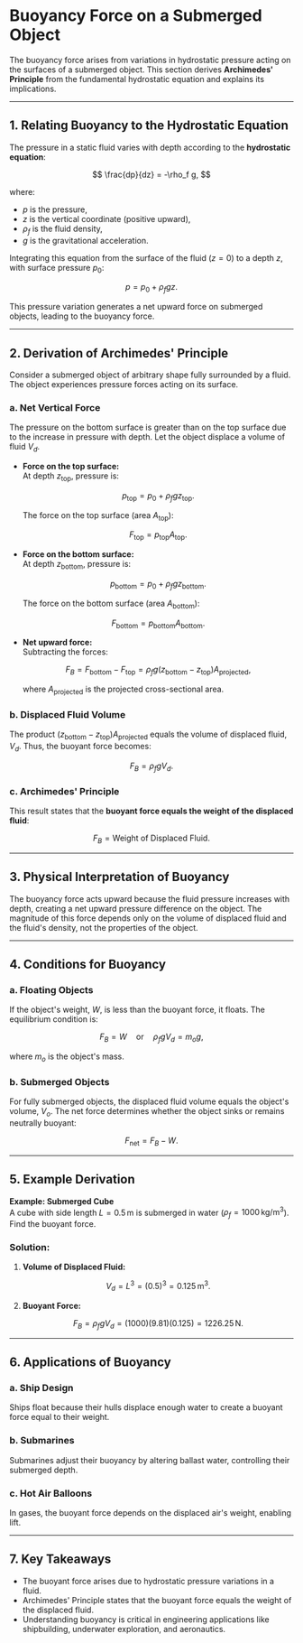 # Buoyancy Force on a Submerged Object

The buoyancy force arises from variations in hydrostatic pressure acting on the surfaces of a submerged object. This section derives **Archimedes' Principle** from the fundamental hydrostatic equation and explains its implications.

---

## 1. **Relating Buoyancy to the Hydrostatic Equation**

The pressure in a static fluid varies with depth according to the **hydrostatic equation**:

$$
\frac{dp}{dz} = -\rho_f g,
$$

where:
- $p$ is the pressure,
- $z$ is the vertical coordinate (positive upward),
- $\rho_f$ is the fluid density,
- $g$ is the gravitational acceleration.

Integrating this equation from the surface of the fluid ($z = 0$) to a depth $z$, with surface pressure $p_0$:

$$
p = p_0 + \rho_f g z.
$$

This pressure variation generates a net upward force on submerged objects, leading to the buoyancy force.

---

## 2. **Derivation of Archimedes' Principle**

Consider a submerged object of arbitrary shape fully surrounded by a fluid. The object experiences pressure forces acting on its surface.

### a. Net Vertical Force

The pressure on the bottom surface is greater than on the top surface due to the increase in pressure with depth. Let the object displace a volume of fluid $V_d$.

- **Force on the top surface:**  
  At depth $z_{\text{top}}$, pressure is:

  $$
  p_{\text{top}} = p_0 + \rho_f g z_{\text{top}}.
  $$

  The force on the top surface (area $A_{\text{top}}$):
  
  $$
  F_{\text{top}} = p_{\text{top}} A_{\text{top}}.
  $$

- **Force on the bottom surface:**  
  At depth $z_{\text{bottom}}$, pressure is:

  $$
  p_{\text{bottom}} = p_0 + \rho_f g z_{\text{bottom}}.
  $$
  
  The force on the bottom surface (area $A_{\text{bottom}}$):
  
  $$
  F_{\text{bottom}} = p_{\text{bottom}} A_{\text{bottom}}.
  $$

- **Net upward force:**  
  Subtracting the forces:
  
  $$
  F_B = F_{\text{bottom}} - F_{\text{top}} = \rho_f g (z_{\text{bottom}} - z_{\text{top}}) A_{\text{projected}},
  $$
  
  where $A_{\text{projected}}$ is the projected cross-sectional area.

### b. Displaced Fluid Volume

The product $(z_{\text{bottom}} - z_{\text{top}}) A_{\text{projected}}$ equals the volume of displaced fluid, $V_d$. Thus, the buoyant force becomes:

$$
F_B = \rho_f g V_d.
$$

### c. Archimedes' Principle

This result states that the **buoyant force equals the weight of the displaced fluid**:

$$
F_B = \text{Weight of Displaced Fluid}.
$$

---

## 3. **Physical Interpretation of Buoyancy**

The buoyancy force acts upward because the fluid pressure increases with depth, creating a net upward pressure difference on the object. The magnitude of this force depends only on the volume of displaced fluid and the fluid's density, not the properties of the object.

---

## 4. **Conditions for Buoyancy**

### a. Floating Objects

If the object's weight, $W$, is less than the buoyant force, it floats. The equilibrium condition is:

$$
F_B = W \quad \text{or} \quad \rho_f g V_d = m_o g,
$$

where $m_o$ is the object's mass.

### b. Submerged Objects

For fully submerged objects, the displaced fluid volume equals the object's volume, $V_o$. The net force determines whether the object sinks or remains neutrally buoyant:

$$
F_{\text{net}} = F_B - W.
$$

---

## 5. **Example Derivation**

**Example: Submerged Cube**  
A cube with side length $L = 0.5 \, \text{m}$ is submerged in water ($\rho_f = 1000 \, \text{kg/m}^3$). Find the buoyant force.

### Solution:

1. **Volume of Displaced Fluid:**

   $$
   V_d = L^3 = (0.5)^3 = 0.125 \, \text{m}^3.
   $$

2. **Buoyant Force:**

   $$
   F_B = \rho_f g V_d = (1000)(9.81)(0.125) = 1226.25 \, \text{N}.
   $$

---

## 6. **Applications of Buoyancy**

### a. Ship Design
Ships float because their hulls displace enough water to create a buoyant force equal to their weight.

### b. Submarines
Submarines adjust their buoyancy by altering ballast water, controlling their submerged depth.

### c. Hot Air Balloons
In gases, the buoyant force depends on the displaced air's weight, enabling lift.

---

## 7. **Key Takeaways**

- The buoyant force arises due to hydrostatic pressure variations in a fluid.
- Archimedes' Principle states that the buoyant force equals the weight of the displaced fluid.
- Understanding buoyancy is critical in engineering applications like shipbuilding, underwater exploration, and aeronautics.
